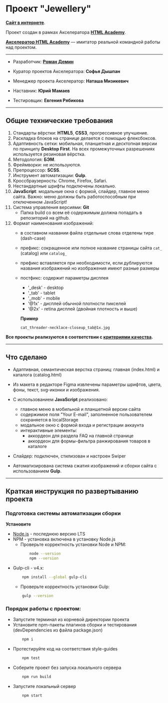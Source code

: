 # Проект "Jewellery"

**[Сайт в интернете](https://demindesign.ru/jewellery/)**.

Проект создан в рамках Акселератора **[HTML Academy](https://htmlacademy.ru/about)**.

**[Акселератор HTML Academy](https://l.htmlacademy.ru/graduates#rec177038888)** — имитатор реальной командной работы над проектом.

* * *
* Разработчик: **[Роман Демин](https://htmlacademy.ru/profile/id219593)**

* Куратор проектов Акселератора: **Софья Дышпан**
* Менеджер проекта Акселератор: **Наташа Мизикевич**
* Наставник: **Юрий Мамаев**
* Тестировщик: **Евгения Рябикова**

* * *
## Общие технические требования

1. Стандарты вёрстки: **HTML5**, **CSS3**, прогрессивное улучшение.
2. Раскладка блоков на странице делается с помощью флексбоксов.
3. Адаптивность сетки: мобильная, планшетная и десктопная версии по принципу **Desktop First**.
На всех промежуточных разрешениях используется резиновая вёрстка.
4. Методология: **БЭМ**.
5. Фреймворки: не используются.
6. Препроцессор: **SCSS**.
7. Инструмент автоматизации: **Gulp**.
8. Кроссбраузерность: Chrome, Firefox, Safari.
9. Нестандартные шрифты подключены локально.
10. **JavaScript**: модальные окна с формой, слайдер, главное меню сайта. Важно: меню должны быть работоспособным при отключенном JavaScript!
12. Система управления версиями: **Git**
    * Папка build со всем её содержимым должна попадать в репозиторий на github.
13. Формат наименования изображений:
    * в составном названии файла отдельные слова отделены тире (dash-case)
    * префикс: сокращенное или полное название страницы сайта `cat_` (catalog) или `catalog_`
    * префикс вставляется при необходимости, если дублируются названия изображений но изображения имеют разные размеры
    * постфикс: содержит параметры дисплея
      - '_desk' - desktop
      - '_tab' - tablet 
      - '_mob' - mobile
      - '@1x' - дисплей обычной плотности пикселей
      - '@2x' - retina дисплей (двойная плотность и выше)

      **Пример**
      ```
      cat_threader-necklace-closeup_tab@1x.jpg
      ```

**Все проекты реализуются в соответствии с [критериями качества](https://www.notion.so/3-eec24ee0d0fd44a6b69562df857f15b1).**

* * *
## Что сделано

* Адаптивная, семантическая верстка страниц: главная (index.html) и каталога (catalog.html)
* Из макета в редакторе Figma извлечены параметры шрифтов, цвета, фоны, текст, svg-иконки и изображения.
* C использованием **JavaScript** реализовано:
  - главное меню в мобильной и планшетной версии сайта
  - содержимое поля "Your E-mail", заполненное пользователем сохраняется в localStorage
  - модальное окно с формой входа и регистрации аккаунта
  - интерактивные элементы:
    - аккордеон для раздела FAQ на главной странице
    - аккордеон для формы-фильтра ранжирования товаров в каталоге

* Слайдер: подключен, стилизован и настроен Swiper
* Автоматизирована система сжатия изображений и сборки сайта с использованием **Gulp**.

* * *
## Краткая инструкция по развертыванию проекта

### Подготовка системы автоматизации сборки

**Установите**
  * [Node.js](https://nodejs.org/ru/) - последнюю версию LTS
  * NPM - установка включена в установку Node.js
    * Проверьте корректность установки Node и NPM:
        ```bash
            node --version
            npm --version
        ```
  * Gulp-cli - v4.x: 
    ```bash
        npm install --global gulp-cli
    ```
    * Проверьте корректность установки Gulp:
    ```bash
        gulp --version
    ```

### Порядок работы с проектом:
* Запустите терминал из корневой директории проекта
* Установите npm-пакеты плагинов сборки и тестирования (devDependencies из файла package.json) 
  ```bash
      npm i
  ```
* Протестируйте код на соответствия style-guides
  ```bash 
      npm test
  ```
* Соберите проект без запуска локального сервера
  ```bash
      npm run build
  ```
* Запустите локальный сервер
  ```bash
      npm start
  ```
